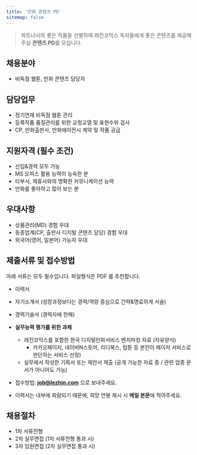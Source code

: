 ```yaml
---
title: '만화 콘텐츠 PD'
sitemap: false
---
```

> 파트너사의 좋은 작품을 선별하여 레진코믹스 독자들에게 좋은 콘텐츠를 제공해주실 **콘텐츠 PD**를 모십니다. 

## 채용분야

- 비독점 웹툰, 만화 콘텐츠 담당자

## 담당업무

- 정기연재 비독점 웹툰 관리
- 등록작품 품질관리를 위한 교정교열 및 표현수위 검사
- CP, 만화출판사, 만화에이전시 계약 및 작품 공급

## 지원자격 (필수 조건)

- 신입&경력 모두 가능
- MS 오피스 활용 능력이 능숙한 분
- 타부서, 제휴사와의 명확한 커뮤니케이션 능력
- 만화를 좋아하고 많이 보는 분 

## 우대사항

- 상품관리(MD) 경험 우대
- 동종업계(CP, 출판사 디지털 콘텐츠 담당) 경험 우대
- 외국어(영어, 일본어) 가능자 우대 
 
## 제출서류 및 접수방법

아래 서류는 모두 필수입니다. 파일형식은 PDF 를 추천합니다.

- 이력서
- 자기소개서 (성장과정보다는 경력/역량 중심으로 간략&명료하게 서술)
- 경력기술서 (경력자에 한해)
- **실무능력 평가를 위한 과제**
  - 레진코믹스를 포함한 한국 디지털만화서비스 벤치마킹 자료 (자유양식) 
    - 카카오페이지, 네이버N스토어, 리디북스, 탑툰 등 본인이 메이저 서비스로 판단하는 서비스 선정)
  - 실무에서 작성한 기획서 또는 제안서 제출 (공개 가능한 자료 중 / 관련 업종 문서가 아니어도 가능)

- 접수방법: **job@lezhin.com** 으로 보내주세요.
- 이력서는 내부에 회람되기 때문에, 희망 연봉 제시 시 **메일 본문**에 적어주세요.

## 채용절차 

- 1차 서류전형
- 2차 실무면접 (1차 서류전형 통과 시)
- 3차 임원면접 (2차 실무면접 통과 시)

